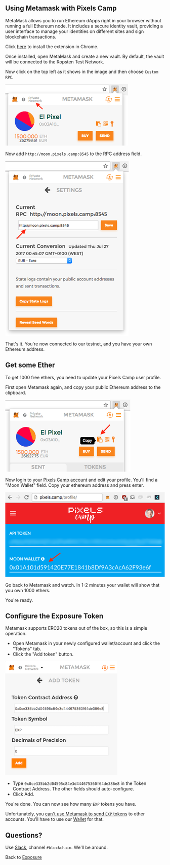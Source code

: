 ## Using Metamask with Pixels Camp

MetaMask allows you to run Ethereum dApps right in your browser without running a full Ethereum node. It includes a secure identity vault, providing a user interface to manage your identities on different sites and sign blockchain transactions.

Click [here][5] to install the extension in Chrome.

Once installed, open MetaMask and create a new vault. By default, the vault will be connected to the Ropsten Test Network.

Now click on the top left as it shows in the image and then choose `Custom RPC`.

![add custom tesnet](imgs/add-testnet.png)

Now add `http://moon.pixels.camp:8545` to the RPC address field.

![add custom tesnet](imgs/add-rpc.png)

That's it. You're now connected to our testnet, and you have your own Ethereum address.

## Get some Ether

To get 1000 free ethers, you need to update your Pixels Camp user profile.

First open Metamask again, and copy your public Ethereum address to the clipboard.

![copy address](imgs/copy-address.png)

Now login to your [Pixels Camp account][7] and edit your profile. You'll find a "Moon Wallet" field. Copy your ethereum address and press enter.

![copy address](imgs/profile.png)

Go back to Metamask and watch. In 1-2 minutes your wallet will show that you own 1000 ethers.

You're ready.

## Configure the Exposure Token

Metamask supports ERC20 tokens out of the box, so this is a simple operation.

 * Open Metamask in your newly configured wallet/account and click the "Tokens" tab.
 * Click the "Add token" button.

![copy address](imgs/addtoken.png)

 * Type `0x0ce335bb2d04595c84e3d444675360f64de386e8` in the Token Contract Address. The other fields should auto-configure.
 * Click Add.

You're done. You can now see how many `EXP` tokens you have.

Unfortunately, you [can't use Metamask to send `EXP` tokens][11] to other accounts. You'll have to use our [Wallet][12] for that.

## Questions?

Use [Slack][8], channel `#blockchain`. We'll be around.

Back to [Exposure][13]

[1]: https://ethereum.org/
[2]: https://ethereum.org/ether
[3]: http://consensys.github.io/developers/articles/101-noob-intro/
[4]: https://github.com/ethereum/go-ethereum/wiki/Contract-Tutorial
[5]: https://chrome.google.com/webstore/detail/metamask/nkbihfbeogaeaoehlefnkodbefgpgknn
[6]: https://metamask.io/
[7]: https://pixels.camp/
[8]: https://github.com/PixelsCamp/docs/blob/master/SLACK.md
[9]: http://moon.pixels.camp:8547/
[10]: https://github.com/gobitfly/etherchain-light
[11]: http://metamask.consensyssupport.happyfox.com/kb/article/4-managing-tokens
[12]: MEW.md
[13]: README.md

